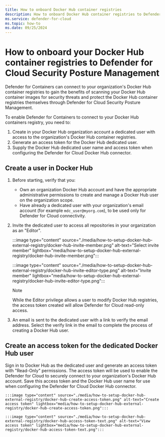 ```yaml
---
title: How to onboard Docker Hub container registries
description: How to onboard Docker Hub container registries to Defender for Containers
ms.service: defender-for-cloud
ms.topic: how-to
ms.date: 09/25/2024
---
```


# How to onboard your Docker Hub container registries to Defender for Cloud Security Posture Management

Defender for Containers can connect to your organization's Docker Hub container registries to gain the benefits of scanning your Docker Hub container images for security threats and protect the Docker Hub container registries themselves through Defender for Cloud Security Posture Management.

To enable Defender for Containers to connect to your Docker Hub containers registry, you need to:

1. Create in your Docker Hub organization account a dedicated user with access to the organization's Docker Hub container registries.
1. Generate an access token for the Docker Hub dedicated user.
1. Supply the Docker Hub dedicated user name and access token when configuring the Defender for Cloud Docker Hub connector.

## Create a user in Docker Hub

1. Before starting, verify that you:
   * Own an organization Docker Hub account and have the appropriate administrative permissions to create and manage a Docker Hub user on the organization scope.
   * Have already a dedicated user with your organization's email account (for example `mdc_user@myorg.com`), to be used only for Defender for Cloud connectivity.

1. Invite the dedicated user to access all repositories in your organization as an "Editor".

    :::image type="content" source="./media/how-to-setup-docker-hub-external-registry/docker-hub-invite-member.png" alt-text="Select invite member" lightbox="media/how-to-setup-docker-hub-external-registry/docker-hub-invite-member.png":::

    :::image type="content" source="./media/how-to-setup-docker-hub-external-registry/docker-hub-invite-editor-type.png" alt-text="Invite member" lightbox="media/how-to-setup-docker-hub-external-registry/docker-hub-invite-editor-type.png":::

    > [!NOTE]
    > While the Editor privilege allows a user to modify Docker Hub registries, the access token created will allow Defender for Cloud read-only access.

1. An email is sent to the dedicated user with a link to verify the email address. Select the verify link in the email to complete the process of creating a Docker Hub user.

## Create an access token for the dedicated Docker Hub user

Sign in to Docker Hub as the dedicated user and generate an access token with "Read-Only" permissions. The access token will be used to enable the Defender for Cloud to securely connect to your organization's Docker Hub account. Save this access token and the Docker Hub user name for use when configuring the Defender for Cloud Docker Hub connector.

    :::image type="content" source="./media/how-to-setup-docker-hub-external-registry/docker-hub-create-access-token.png" alt-text="Create access token" lightbox="media/how-to-setup-docker-hub-external-registry/docker-hub-create-access-token.png":::

    :::image type="content" source="./media/how-to-setup-docker-hub-external-registry/docker-hub-access-token-text.png" alt-text="View access token" lightbox="media/how-to-setup-docker-hub-external-registry/docker-hub-access-token-text.png":::
